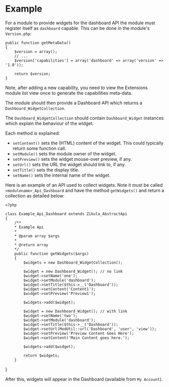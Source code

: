 Example
=======

For a module to provide widgets for the dashboard API the module must register
itself as `dashboard` capable. This can be done in the module's `Version.php`:

    public function getMetaData()
    {
        $version = array();
        // ...
        $version['capabilities'] = array('dashboard' => array('version' => '1.0'));

        return $version;
    }

Note, after adding a new capability, you need to view the Extensions module list view
once to generate the capabilities meta-data.

The module should then provide a Dashboard API which returns a `Dashboard_WidgetCollection`.

The `Dashboard_WidgetCollection` should contain `Dashboard_Widget` instances which explain
the behaviour of the widget.

Each method is explained:

  - `setContent()` sets the (HTML) content of the widget.
    This could typically return some function call.
  - `setModule()` sets the module owner of the widget.
  - `setPreview()` sets the widget mouse-over preview, if any.
  - `setUrl()` sets the URL the widget should link to, if any.
  - `setTitle()` sets the display title.
  - `setName()` sets the internal name of the widget.

Here is an example of an API used to collect widgets. Note it must be called
`<modulename>_Api_Dashboard` and have the method `getWidgets()` and return
a collection as detailed below:

    <?php

    class Example_Api_Dashboard extends Zikula_AbstractApi
    {
        /**
        * Example Api
        *
        * @param array $args
        *
        * @return array
        */
        public function getWidgets($args)
        {
            $widgets = new Dashboard_WidgetCollection();

            $widget = new Dashboard_Widget(); // no link
            $widget->setName('one');
            $widget->setModule('dashboard');
            $widget->setTitle($this->__('Dashboard'));
            $widget->setContent('Content1');
            $widget->setPreview('Preview1');

            $widgets->add($widget);

            $widget = new Dashboard_Widget(); // with link
            $widget->setName('two');
            $widget->setModule('dashboard');
            $widget->setTitle($this->__('Dashboard'));
            $widget->setUrl(ModUtil::url('Dashboard', 'user', 'view'));
            $widget->setPreview('Preview Content Goes Here');
            $widget->setContent('Main Content goes here.');

            $widgets->add($widget);

            return $widgets;
        }
}

After this, widgets will appear in the Dashboard (available from `My Account`).
